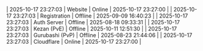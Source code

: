 | 2025-10-17 23:27:03 | Website | Online | 2025-10-17 23:27:00 |
| 2025-10-17 23:27:03 | Registration | Offline | 2025-09-09 16:40:23 |
| 2025-10-17 23:27:03 | Auth Server | Offline | 2025-08-18 09:33:31 |
| 2025-10-17 23:27:03 | Kezan (PvE) | Offline | 2025-10-11 12:51:30 |
| 2025-10-17 23:27:03 | Gurubashi (PvP) | Offline | 2025-08-23 21:44:06 |
| 2025-10-17 23:27:03 | Cloudflare | Online | 2025-10-17 23:27:00 |
